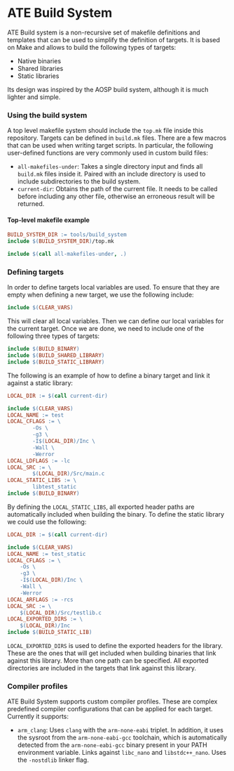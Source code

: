 # ATE Build System

ATE Build system is a non-recursive set of makefile definitions and templates that can be used to simplify the definition of targets. It is based on Make and allows to build the following types of targets:
  * Native binaries
  * Shared libraries
  * Static libraries

Its design was inspired by the AOSP build system, although it is much lighter and simple.

### Using the build system

A top level makefile system should include the `top.mk` file inside this repository. Targets can be defined in `build.mk` files. There are a few macros that can be used when writing target scripts. In particular, the following user-defined functions are very commonly used in custom build files:

  * `all-makefiles-under`: Takes a single directory input and finds all `build.mk` files inside it. Paired with an include directory is used to include subdirectories to the build system.
  * `current-dir`: Obtains the path of the current file. It needs to be called before including any other file, otherwise an erroneous result will be returned. 

#### Top-level makefile example

```Makefile
BUILD_SYSTEM_DIR := tools/build_system
include $(BUILD_SYSTEM_DIR)/top.mk

include $(call all-makefiles-under, .)
```

### Defining targets

In order to define targets local variables are used. To ensure that they are empty when defining a new target, we use the following include:

```Makefile
include $(CLEAR_VARS)
```

This will clear all local variables. Then we can define our local variables for the current target. Once we are done, we need to include one of the following three types of targets:

```Makefile
include $(BUILD_BINARY)
include $(BUILD_SHARED_LIBRARY)
include $(BUILD_STATIC_LIBRARY)
```

The following is an example of how to define a binary target and link it against a static library:

```Makefile
LOCAL_DIR := $(call current-dir)

include $(CLEAR_VARS)
LOCAL_NAME := test
LOCAL_CFLAGS := \
        -Os \
        -g3 \
        -I$(LOCAL_DIR)/Inc \
        -Wall \
        -Werror
LOCAL_LDFLAGS := -lc
LOCAL_SRC := \
        $(LOCAL_DIR)/Src/main.c
LOCAL_STATIC_LIBS := \
        libtest_static
include $(BUILD_BINARY)
```

By defining the `LOCAL_STATIC_LIBS`, all exported header paths are automatically included when building the binary. To define the static library we could use the following:

```Makefile
LOCAL_DIR := $(call current-dir)

include $(CLEAR_VARS)
LOCAL_NAME := test_static
LOCAL_CFLAGS := \
	-Os \
	-g3 \
	-I$(LOCAL_DIR)/Inc \
	-Wall \
	-Werror
LOCAL_ARFLAGS := -rcs
LOCAL_SRC := \
	$(LOCAL_DIR)/Src/testlib.c
LOCAL_EXPORTED_DIRS := \
	$(LOCAL_DIR)/Inc
include $(BUILD_STATIC_LIB)
```

`LOCAL_EXPORTED_DIRS` is used to define the exported headers for the library. These are the ones that will get included when building binaries that link against this library. More than one path can be specified. All exported directories are included in the targets that link against this library.

### Compiler profiles

ATE Build System supports custom compiler profiles. These are complex predefined compiler configurations that can be applied for each target. Currently it supports:

  * `arm_clang`: Uses `clang` with the `arm-none-eabi` triplet. In addition, it uses the sysroot from the `arm-none-eabi-gcc` toolchain, which is automatically detected from the `arm-none-eabi-gcc` binary present in your PATH environment variable. Links against `libc_nano` and `libstdc++_nano`. Uses the `-nostdlib` linker flag.

